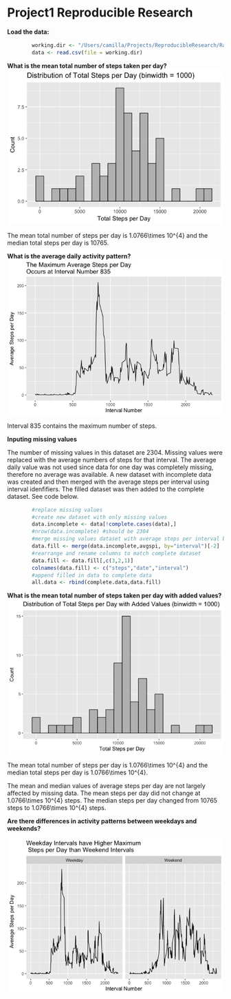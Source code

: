 Project1 Reproducible Research
=============================
**Load the data:**

```r
        working.dir <- "/Users/camilla/Projects/ReproducibleResearch/RawData/activity.csv"
        data <- read.csv(file = working.dir)
```

**What is the mean total number of steps taken per day?**
![](PA1_template_files/figure-html/hist_total-1.png)<!-- -->

The mean total number of steps per day is 1.0766\times 10^{4} and the median total steps per day is 10765.

**What is the average daily activity pattern?**
![](PA1_template_files/figure-html/meaninterval-1.png)<!-- -->

Interval 835 contains the maximum number of steps.

**Inputing missing values**


The number of missing values in this dataset are 2304. Missing values were replaced with the average numbers of steps for that interval. The average daily value was not used since data for one day was completely missing, therefore no average was available. A new dataset with incomplete data was created and then merged with the average steps per interval using interval idenfifiers. The filled dataset was then added to the complete dataset. See code below.


```r
        #replace missing values
        #create new dataset with only missing values
        data.incomplete <- data[!complete.cases(data),]
        #nrow(data.incomplete) #should be 2304
        #merge missing values dataset with average steps per interval by interval num
        data.fill <- merge(data.incomplete,avgspi, by="interval")[-2]
        #rearrange and rename columns to match complete dataset
        data.fill <- data.fill[,c(3,2,1)]
        colnames(data.fill) <- c("steps","date","interval")
        #append filled in data to complete data
        all.data <- rbind(complete.data,data.fill)
```

**What is the mean total number of steps taken per day with added values?**
![](PA1_template_files/figure-html/hist_total_fill-1.png)<!-- -->

The mean total number of steps per day is 1.0766\times 10^{4} and the median total steps per day is 1.0766\times 10^{4}.

The mean and median values of average steps per day are not largely affected by missing data. The mean steps per day did not change at 1.0766\times 10^{4} steps. The median steps per day changed from 10765 steps to 1.0766\times 10^{4} steps. 

**Are there differences in activity patterns between weekdays and weekends?**

        
![](PA1_template_files/figure-html/meanintervalfill-1.png)<!-- -->

